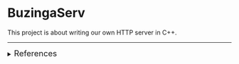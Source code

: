 # BuzingaServ
This project is about writing our own HTTP server in C++.

---

<details>
<summary><font size=+1> References </font></summary>

- [RFC Navigator](https://rfc.fyi/?collection=HTTP)
</details> 

